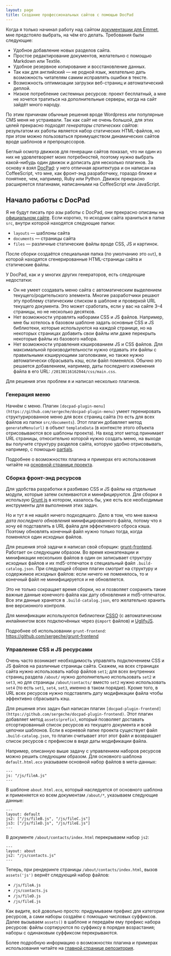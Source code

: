 ```yaml
---
layout: page
title: Создание профессиональных сайтов с помощью DocPad
---
```

Когда я только начинал работу над сайтом [документации для Emmet](http://docs.emmet.io), мне предстояло выбрать, на чём его делать. Требования были следующие:

* Удобное добавление новых разделов сайта.
* Простое редактирование документов, желательно с помощью Markdown или Textile.
* Удобное резервное копирование и восстановление данных.
* Так как для английский — не родной язык, желательно дать возможность читателям самим исправлять ошибки в тексте.
* Возможность оптимизации загрузки веб-страниц и автоматический деплой.
* Низкое потребление системных ресурсов: проект бесплатный, а мне не хочется тратиться на дополнительные серверы, когда на сайт зайдёт много народу.

По этим причинам обычные решения вроде Wordpress или популярные CMS меня не устраивали. Так как сайт не очень большой, для этих целей прекрасно подходят _генераторы статических сайтов_: результатом их работы является набор статических HTML-файлов, но при этом можно пользоваться преимуществом динамических сайтов вроде шаблонов и препроцессоров.

Беглый осмотр движков для генерации сайтов показал, что ни один из них не удовлетворяет моих потребностей, поэтому нужно выбрать какой-нибудь один движок и дописать для несколько плагинов. За основу я взял [DocPad](https://docpad.org): у него отличная архитектура и он написан на CoffeeScript, что мне, как фронт-энд разработчику, гораздо ближе и понятнее, чем, например, Ruby или Python. Движок прекрасно расширяется плагинами, написанными на CoffeeScript или JavaScript.

## Начало работы с DocPad

Я не будут писать про азы работы с DocPad, они прекрасно описаны на [официальном сайте](http://docpad.org/docs/intro). Если коротко, то исходник сайта храниться в папке `src`, внутри которой находятся следующие папки:

* `layouts` — шаблоны сайта
* `documents` — страницы сайта
* `files` — различные статические файлы вроде CSS, JS и картинок.

После сборки создаётся специальная папка (по умолчанию это `out`), в которой находятся сгенерированные HTML-страницы сайта и статические файлы.

У DocPad, как и у многих других генераторов, есть следующие недостатки:

* Он не умеет создавать меню сайта с автоматическим выделением текущего/родительского элемента. Многие разработчики решают эту проблему статическим списком в шаблоне и проверкой URL текущего документа. Это может сработать, если у вас на сайте 3–4 страницы, но не несколько десятков.
* Нет возможности управлять наборами CSS и JS файлов. Например, мне бы хотелось в базовом шаблоне задать основные CSS и JS библиотеки, которые используются на каждой странице, но на некоторых страницах добавить свои файлы или даже перекрыть некоторые файлы из базового набора.
* Нет возможности управления кэшированием JS и CSS файлов. Для максимальной производительности нужно отдавать эти файлы с правильными кэширующими заголовками, но также нужно автоматически сбрасывать кэш, если файл поменялся. Обычно это решается добавлением, например, даты последнего изменения файла в его URL: `/20130116162044/css/main.css`.

Для решения этих проблем я и написал несколько плагинов.

### Генерация меню

Начнём с меню. Плагин `[docpad-plugin-menu](https://github.com/sergeche/docpad-plugin-menu)` умеет геренировать структурированное меню для всех страниц сайта (то есть для всех файлов из папки `src/documents`). Этот плагин добавляет метод `generateMenu(url)` в объект `templateData` (в контексте этого объекта отрисовываются все шаблоны проекта). На вход этот метод принимает URL страницы, относительно которой нужно создать меню, на выходе вы получите структуру разделов сайта, которую удобно отрисовывать, например, с помощью [partials](https://github.com/docpad/docpad-plugin-partials/).

Подробнее о возможностях плагина и примерах его использования читайте на [основной странице проекта](https://github.com/sergeche/docpad-plugin-menu#readme).

### Сборка фронт-энд ресурсов

Для удобства разработки я разбиваю CSS и JS файлы на отдельные модули, которые затем склеиваются и минифицируются. Для сборки я использую [Grunt.js](http://gruntjs.com) в котором, казалось бы, уже есть все необходимые инструменты для выполнения этих задач.

Но и тут я не нашёл ничего подходящего. Дело в том, что мне важна *дата последнего обновления* минифицированного файла, потому что я хочу её подставлять в URL файла для эффективного сброса кэша. Поэтому обновлять конечный файл нужно только тогда, когда поменялся один исходных файлов.

Для решения этой задачи я написал свой сборщик: [grunt-frontend](https://github.com/sergeche/grunt-frontend). Работает он следующим образом. Во время конкатенации и минификации нескольких файлов в один он записывает структуру исходных файлов и их md5-отпечаток в специальный файл `.build-catalog.json`. При следующей сборке плагин смотрит на структуру и содержимое исходных файлов: если ничего не поменялось, то и конечный файл не минифицируется и не обновляется. 

Это не только сокращает время сборки, но и позволяет сохранить такие важные данные конечного файла как дату обновления и md5-отпечаток. Все эти данные хранятся в `.build-catalog.json`, его желательно хранить вне версионного контроля.

Для минификации используются библиотеки [CSSO](https://github.com/css/csso) (с автоматическим инлайнингом всех подключённых через `@import` файлов) и [UglifyJS](https://github.com/mishoo/UglifyJS).

Подробнее об использовании `grunt-frontend`: https://github.com/sergeche/grunt-frontend

### Управление CSS и JS ресурсами

Очень часто возникает необходимость управлять подключением CSS и JS файлов на различные страницы сайта. Скажем, на всех страницах сайта нужно использовать набор файлов `set1`; для всех внутренних страниц раздела `/about/` нужно дополнительно использовать `set2` и `set3`, но для страницы `/about/contacts/` вместо `set2` нужно использовать `set4` (то есть `set1`, `set4`, `set3`, именно в таком порядке). Кроме того, в URL всех ресурсов  нужно подставлять дату модификации файла чтобы эффективно сбрасывать кэш.

Для решения этих задач был написан плагин `[docpad-plugin-frontend](https://github.com/sergeche/docpad-plugin-frontend)`. Этот плагин добавляет метод `assets(prefix)`, который позволяет доставать отсортированный список ресурсов из текущего документа и всей цепочки шаблонов. Если в корневой папке проекта существует файл `.build-catalog.json`, то плагин считывает этот этот файл и возвращает список ресурсов с префиксом в виде даты модификации файла.

Например, описанную выше задачу с управлением наборов ресурсов можно решить следующим образом. Для основного шаблона `default.html.eco` указываем основной набор файлов в мета-данных:

    ---
    js: "/js/fileA.js"
    ---

В шаблоне `about.html.eco`, который наследуется от основного шаблона и применяется ко всем документам `/about/*`, указываем следующие данные:

    ---
    layout: default
    js2: ["/js/fileB.js", "/js/fileC.js"]
    js3: ["/js/fileD.js", "/js/fileE.js"]
    ---

В документе `/about/contacts/index.html` перекрываем набор `js2`:

    ---
    layout: about
    js2: "/js/contacts.js"
    ---

Теперь, при рендеринге страницы `/about/contacts/index.html`, вызов `assets('js')` вернёт следующий набор файлов:

* `/js/fileA.js`
* `/js/contacts.js`
* `/js/fileD.js`
* `/js/fileE.js`

Как видите, всё довольно просто: придумываем префикс для категории ресурсов, а сами наборы создаём с помощью числовых суффиксов. Далее вызываем `assets()` в шаблоне и передаём ему префикс набора ресурсов: файлы сортируются по суффиксу в порядке возрастания; наборы с одинаковым суффиксом перекрываются.

Более подробную информацию о возможностях плагина и примерах использования читайте на [главной странице репозитория](https://github.com/sergeche/docpad-plugin-frontend#readme).



